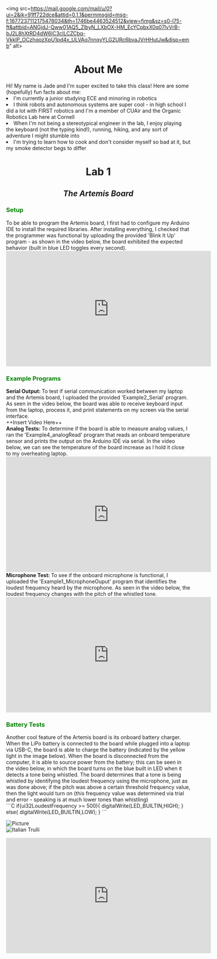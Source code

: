 <style>
    ul li { margin-bottom: 10px; }
</style>
<img src=https://mail.google.com/mail/u/0?ui=2&ik=91ff722dce&attid=0.1.1&permmsgid=msg-f:1677237112175478034&th=1746be4463524512&view=fimg&sz=s0-l75-ft&attbid=ANGjdJ-Qww01AQ5_ZlbyN_LXbOX-HM_EcYCpbxX0q07lvVrB-bJ2L8hXtRD4dW6lC3clLCZCbq-VkklP_OCzhqozXpU1pd4x_ULVAq7nnqyYLG2URc6bvaJVrHHutJw&disp=emb" alt>
<Center> <h1>About Me</h1></Center>
Hi! My name is Jade and I'm super excited to take this class! Here are some (hopefully) fun facts about me:
<li> I'm currently a junior studying ECE and minoring in robotics </li>
 
<li> I think robots and autonomous systems are super cool - in high school I did a lot with FIRST robotics and I'm a member of CUAir and the Organic Robotics Lab here at Cornell</li>
 
<li> When I'm not being a stereotypical engineer in the lab, I enjoy playing the keyboard (not the typing kind!), running, hiking, and any sort of adventure I might stumble into</li>
 
<li> I'm trying to learn how to cook and don't consider myself so bad at it, but my smoke detector begs to differ </li>

<Center> <h1> Lab 1 </h1>
    <h2> <i> The Artemis Board </i></h2> </Center>

<h3 style="color: green;"> Setup </h3>
To be able to program the Artemis board, I first had to configure my Arduino IDE to install the required libraries. After installing everything, I checked that the programmer was functional by uploading the provided 'Blink It Up' program - as shown in the video below, the board exhibited the expected behavior (built in blue LED toggles every second).
<iframe width="560" height="315" src="https://www.youtube.com/embed/OfnUbPsn1BE" frameborder="0" allow="accelerometer; autoplay; encrypted-media; gyroscope; picture-in-picture" allowfullscreen></iframe><br>
<h3 style="color: green;"> Example Programs </h3>
<b> Serial Output: </b> To test if serial communication worked between my laptop and the Artemis board, I uploaded the provided 'Example2_Serial' program. As seen in the video below, the board was able to receive keyboard input from the laptop, process it, and print statements on my screen via the serial interface.<br>
++Insert Video Here++<br>
<b> Analog Tests: </b> To determine if the board is able to measure analog values, I ran the 'Example4_analogRead' program that reads an onboard temperature sensor and prints the output on the Arduino IDE via serial. In the video below, we can see the temperature of the board increase as I hold it close to my overheating laptop. <br>
<iframe width="560" height="315" src="https://www.youtube.com/embed/1t-gQvpS2A4" frameborder="0" allow="accelerometer; autoplay; encrypted-media; gyroscope; picture-in-picture" allowfullscreen></iframe><br>
<b> Microphone Test: </b> To see if the onboard microphone is functional, I uploaded the 'Example1_MicrophoneOuput' program that identifies the loudest frequency heard by the microphone. As seen in the video below, the loudest frequency changes with the pitch of the whistled tone.<br>
<iframe width="560" height="315" src="https://www.youtube.com/embed/7lypdgFtBKc" frameborder="0" allow="accelerometer; autoplay; encrypted-media; gyroscope; picture-in-picture" allowfullscreen></iframe><br>

<h3 style="color: green;"> Battery Tests </h3>
Another cool feature of the Artemis board is its onboard battery charger. When the LiPo battery is connected to the board while plugged into a laptop via USB-C, the board is able to charge the battery (indicated by the yellow light in the image below). When the board is disconnected from the computer, it is able to source power from the battery; this can be seen in the video below, in which the board turns on the blue built in LED when it detects a tone being whistled. The board determines that a tone is being whistled by identifying the loudest frequency using the microphone, just as was done above; if the pitch was above a certain threshold frequency value, then the light would turn on (this frequency value was determined via trial and error - speaking is at much lower tones than whistling)<br>
```C
if(ui32LoudestFrequency >= 500){
    digitalWrite(LED_BUILTIN,HIGH);
  }
  else{
    digitalWrite(LED_BUILTIN,LOW);
  }
```

![Picture](/docs/lipo.jpg)<br>
<img src="/docs/lipo.jpg" alt="Italian Trulli"><br>
<iframe width="560" height="315" src="https://www.youtube.com/embed/MvvlOql-GQY" frameborder="0" allow="accelerometer; autoplay; encrypted-media; gyroscope; picture-in-picture" allowfullscreen></iframe>
